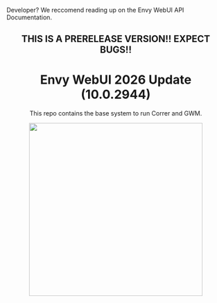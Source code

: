 <p>Developer? We reccomend reading up on the <a>Envy WebUI API Documentation</a>.</p>
<div align="center">
<h2>THIS IS A PRERELEASE VERSION!! EXPECT BUGS!!</h2>
<h1>Envy WebUI 2026 Update (10.0.2944)</h1>
<p>This repo contains the base system to run Correr and GWM.</p>
<img src="Assets/demonew.png" height="400px">
</div>

